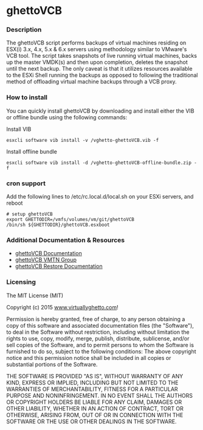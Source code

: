 # ghettoVCB

### Description

The ghettoVCB script performs backups of virtual machines residing on ESX(i) 3.x, 4.x, 5.x & 6.x servers using methodology similar to VMware's VCB tool. The script takes snapshots of live running virtual machines, backs up the  master VMDK(s) and then upon completion, deletes the snapshot until the next backup. The only caveat is that it utilizes resources available to the ESXi Shell running the backups as opposed to following the traditional method of offloading virtual machine backups through a VCB proxy.

### How to install

You can quickly install ghettoVCB by downloading and install either the VIB or offline bundle using the following commands:

Install VIB
```
esxcli software vib install -v /vghetto-ghettoVCB.vib -f
```

Install offline bundle
```
esxcli software vib install -d /vghetto-ghettoVCB-offline-bundle.zip -f
```

### cron support
Add the following lines to /etc/rc.local.d/local.sh on your ESXi servers, and reboot
```
# setup ghettoVCB                                                    
export GHETTODIR=/vmfs/volumes/vm/git/ghettoVCB                                                                                                                                                                                                       
/bin/sh ${GHETTODIR}/ghettoVCB.esxboot   
```


### Additional Documentation & Resources
- [ghettoVCB Documentation](http://communities.vmware.com/docs/DOC-8760)
- [ghettoVCB VMTN Group](http://communities.vmware.com/groups/ghettovcb)
- [ghettoVCB Restore Documentation](http://communities.vmware.com/docs/DOC-10595)

### Licensing

The MIT License (MIT)

Copyright (c) 2015 www.virtuallyghetto.com!

Permission is hereby granted, free of charge, to any person obtaining a copy
of this software and associated documentation files (the "Software"), to deal
in the Software without restriction, including without limitation the rights
to use, copy, modify, merge, publish, distribute, sublicense, and/or sell
copies of the Software, and to permit persons to whom the Software is
furnished to do so, subject to the following conditions:
The above copyright notice and this permission notice shall be included in all
copies or substantial portions of the Software.

THE SOFTWARE IS PROVIDED "AS IS", WITHOUT WARRANTY OF ANY KIND, EXPRESS OR
IMPLIED, INCLUDING BUT NOT LIMITED TO THE WARRANTIES OF MERCHANTABILITY,
FITNESS FOR A PARTICULAR PURPOSE AND NONINFRINGEMENT. IN NO EVENT SHALL THE
AUTHORS OR COPYRIGHT HOLDERS BE LIABLE FOR ANY CLAIM, DAMAGES OR OTHER
LIABILITY, WHETHER IN AN ACTION OF CONTRACT, TORT OR OTHERWISE, ARISING FROM,
OUT OF OR IN CONNECTION WITH THE SOFTWARE OR THE USE OR OTHER DEALINGS IN THE
SOFTWARE.
